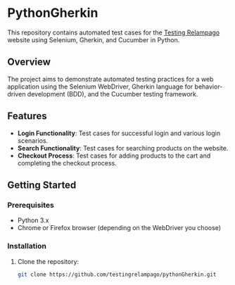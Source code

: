 # PythonGherkin

This repository contains automated test cases for the [Testing Relampago](https://www.testingrelampago.com) website using Selenium, Gherkin, and Cucumber in Python.

## Overview

The project aims to demonstrate automated testing practices for a web application using the Selenium WebDriver, Gherkin language for behavior-driven development (BDD), and the Cucumber testing framework.

## Features

- **Login Functionality**: Test cases for successful login and various login scenarios.
- **Search Functionality**: Test cases for searching products on the website.
- **Checkout Process**: Test cases for adding products to the cart and completing the checkout process.

## Getting Started

### Prerequisites

- Python 3.x
- Chrome or Firefox browser (depending on the WebDriver you choose)

### Installation

1. Clone the repository:

   ```bash
   git clone https://github.com/testingrelampago/pythonGherkin.git
